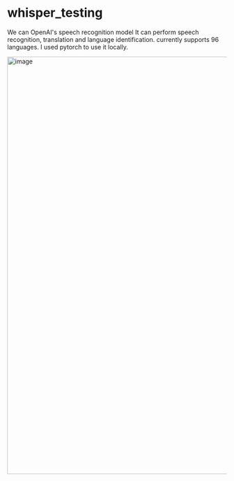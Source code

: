 # whisper_testing

We can OpenAI's speech recognition model
It can perform speech recognition, translation and language identification.
currently supports 96 languages.
I used pytorch to use it locally.


<img width="958" alt="image" src="https://github.com/manikandanhereby/whisper_testing/assets/52741580/c2ddf07e-3156-4d36-b87c-c7ed917ed347">




